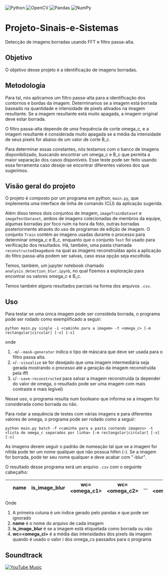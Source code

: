 ![Python](https://img.shields.io/badge/python-3670A0?style=for-the-badge&logo=python&logoColor=ffdd54)
![OpenCV](https://img.shields.io/badge/opencv-%23white.svg?style=for-the-badge&logo=opencv&logoColor=white)
![Pandas](https://img.shields.io/badge/pandas-%23150458.svg?style=for-the-badge&logo=pandas&logoColor=white)
![NumPy](https://img.shields.io/badge/numpy-%23013243.svg?style=for-the-badge&logo=numpy&logoColor=white)


# Projeto-Sinais-e-Sistemas

Detecção de imagens borradas usando FFT e filtro passa-alta.

## Objetivo

O objetivo desse projeto é a identificação de imagens borradas.

## Metodologia

Para tal, nós aplicamos um filtro passa-alta para a identificação dos contornos e bordas da imagem. Determinamos se a imagem está borrada baseado na quantidade e intensidade de pixels ativados na imagem resultante. Se a imagem resultante está muito apagada, a imagem original deve estar borrada.

O filtro passa-alta depende de uma frequência de corte omega_c, e a imagem resultante é considerada muito apagada se a média da intensidade de seus pixels for abaixo de um valor de corte B_c.

Para determinar essas constantes, nós testamos com o banco de imagens disponibilizado, buscando encontrar um omega_c e B_c que permita a maior separação dos casos disponíveis. Esse teste pode ser feito usando essa ferramenta caso deseje-se encontrar diferentes valores dos que sugerimos.

## Visão geral do projeto

O projeto é composto por um programa em python, `main.py`, que implementa uma interface de linha de comando (CLI) da aplicação sugerida.

Além disso temos dois conjuntos de imagem, `imageTrainDataset` e `imageTestDataset`, ambos de imagens colecionadas de membros da equipe, algumas borradas por foco ruim na hora da foto, outras borradas posteriormente através do uso de programas de edição de imagem. O conjunto `Train` contém as imagens usadas durante o processo para determinar omega_c e B_c, enquanto que o conjunto `Test` foi usado para verificação dos resultados. Há, também, uma pasta chamada `reconstructedImageBank` na qual as imagens reconstruídas após a aplicação do filtro passa-alta podem ser salvas, caso essa opção seja escolhida.

Temos, também, um jupyter notebook chamado `analysis_detection_blur.ipynb`, no qual fizemos a exploração para encontrar os valores omega_c e B_c.

Temos também alguns resultados parciais na forma dos arquivos `.csv`.

## Uso

Para testar se uma única imagem pode ser consideda borrada, o programa pode ser rodado como exemplificado a seguir:

```
python main.py single -i <caminho para a imagem> -t <omega_c> [-m rectangular|circular] [-v] [-s]
```

onde

1. `-m`/`--mask-generator` indica o tipo de máscara que deve ser usada para o filtro passa alta.
2. `v`/`--visualize` se for desejado que uma imagem intermediária seja gerada mostrando o processo até a geração da imagem reconstruída pela ifft
3. `s`/`--save-reconstructed` para salvar a imagem reconstruída (a depender do valor de omega, o resultado pode ser uma imagem com mais contraste e mais legível)

Nesse uso, o programa resulta num booleano que informa se a imagem foi considerada como borrada ou não.

Para rodar a sequência de testes com várias imagens e para diferentes valores de omega, o programa pode ser rodado como a seguir:

```
python main.py batch -f <caminho para a pasta contendo imagens> -t <lista de omega_c separados por linha> [-m rectangular|circular] [-v] [-s]
```

As imagens devem seguir o padrão de nomeação tal que se a imagem for nítida pode ter um nome qualquer que não possua hífen (-). Se a imagem for borrada, pode ter seu nome qualquer e deve acabar com "-blur".

O resultado desse programa será um arquivo `.csv` com o seguinte cabeçalho:

|  | name | is_image_blur | wc=<omega_c1> | wc=<omega_c2> | ... | wc=<omega_cN> |
|:--- | ---|---|---|---|---|---|

Onde

1. A primeira coluna é um índice gerado pelo pandas e que pode ser ignorado
2. **name** é o nome do arquivo de cada imagem
3. **is_image_blur** é se a imagem está etiquetada como borrada ou não
4. **wc=<omega_ci>** é a média das intensidades dos pixels da imagem quando é usado o valor i dos omega_cs passados para o programa


## Soundtrack
[![YouTube Music](https://img.shields.io/badge/YouTube_Music-FF0000?style=for-the-badge&logo=youtube-music&logoColor=white)](https://youtu.be/68ugkg9RePc?t=32)

